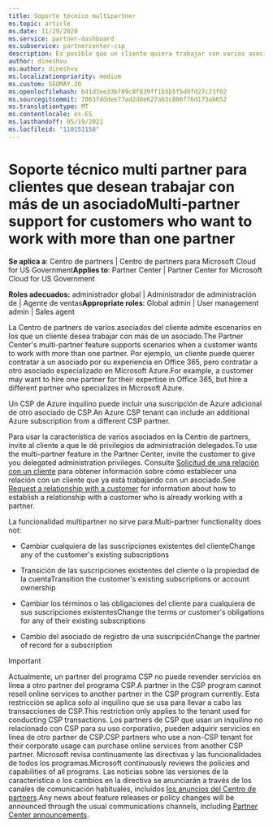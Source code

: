 ```yaml
---
title: Soporte técnico multipartner
ms.topic: article
ms.date: 11/29/2020
ms.service: partner-dashboard
ms.subservice: partnercenter-csp
description: Es posible que un cliente quiera trabajar con varios asociados del programa Proveedor de soluciones en la nube que se especializan en servicios diferentes.
author: dineshvu
ms.author: dineshvu
ms.localizationpriority: medium
ms.custom: SEOMAY.20
ms.openlocfilehash: b41d3ee33b789c8f839ff1b3b5f5d8fd27c23f02
ms.sourcegitcommit: 7063fdddee77ad2d8e627ab3c806f76d173ab652
ms.translationtype: MT
ms.contentlocale: es-ES
ms.lasthandoff: 05/19/2021
ms.locfileid: "110151158"
---
```

# <a name="multi-partner-support-for-customers-who-want-to-work-with-more-than-one-partner"></a><span data-ttu-id="50a97-103">Soporte técnico multi partner para clientes que desean trabajar con más de un asociado</span><span class="sxs-lookup"><span data-stu-id="50a97-103">Multi-partner support for customers who want to work with more than one partner</span></span>

<span data-ttu-id="50a97-104">**Se aplica a**: Centro de partners | Centro de partners para Microsoft Cloud for US Government</span><span class="sxs-lookup"><span data-stu-id="50a97-104">**Applies to**: Partner Center | Partner Center for Microsoft Cloud for US Government</span></span>

<span data-ttu-id="50a97-105">**Roles adecuados:** administrador global | Administrador de administración de | Agente de ventas</span><span class="sxs-lookup"><span data-stu-id="50a97-105">**Appropriate roles**: Global admin | User management admin | Sales agent</span></span>

<span data-ttu-id="50a97-106">La Centro de partners de varios asociados del cliente admite escenarios en los que un cliente desea trabajar con más de un asociado.</span><span class="sxs-lookup"><span data-stu-id="50a97-106">The Partner Center's multi-partner feature supports scenarios when a customer wants to work with more than one partner.</span></span> <span data-ttu-id="50a97-107">Por ejemplo, un cliente puede querer contratar a un asociado por su experiencia en Office 365, pero contratar a otro asociado especializado en Microsoft Azure.</span><span class="sxs-lookup"><span data-stu-id="50a97-107">For example, a customer may want to hire one partner for their expertise in Office 365, but hire a different partner who specializes in Microsoft Azure.</span></span>

<span data-ttu-id="50a97-108">Un CSP de Azure inquilino puede incluir una suscripción de Azure adicional de otro asociado de CSP.</span><span class="sxs-lookup"><span data-stu-id="50a97-108">An Azure CSP tenant can include an additional Azure subscription from a different CSP partner.</span></span>

<span data-ttu-id="50a97-109">Para usar la característica de varios asociados en la Centro de partners, invite al cliente a que le dé privilegios de administración delegados.</span><span class="sxs-lookup"><span data-stu-id="50a97-109">To use the multi-partner feature in the Partner Center, invite the customer to give you delegated administration privileges.</span></span> <span data-ttu-id="50a97-110">Consulte [Solicitud de una relación con un cliente](request-a-relationship-with-a-customer.md) para obtener información sobre cómo establecer una relación con un cliente que ya está trabajando con un asociado.</span><span class="sxs-lookup"><span data-stu-id="50a97-110">See [Request a relationship with a customer](request-a-relationship-with-a-customer.md) for information about how to establish a relationship with a customer who is already working with a partner.</span></span>

<span data-ttu-id="50a97-111">La funcionalidad multipartner no sirve para:</span><span class="sxs-lookup"><span data-stu-id="50a97-111">Multi-partner functionality does not:</span></span>

- <span data-ttu-id="50a97-112">Cambiar cualquiera de las suscripciones existentes del cliente</span><span class="sxs-lookup"><span data-stu-id="50a97-112">Change any of the customer's existing subscriptions</span></span>

- <span data-ttu-id="50a97-113">Transición de las suscripciones existentes del cliente o la propiedad de la cuenta</span><span class="sxs-lookup"><span data-stu-id="50a97-113">Transition the customer's existing subscriptions or account ownership</span></span>

- <span data-ttu-id="50a97-114">Cambiar los términos o las obligaciones del cliente para cualquiera de sus suscripciones existentes</span><span class="sxs-lookup"><span data-stu-id="50a97-114">Change the terms or customer's obligations for any of their existing subscriptions</span></span>

- <span data-ttu-id="50a97-115">Cambio del asociado de registro de una suscripción</span><span class="sxs-lookup"><span data-stu-id="50a97-115">Change the partner of record for a subscription</span></span>

> [!IMPORTANT]  
> <span data-ttu-id="50a97-116">Actualmente, un partner del programa CSP no puede revender servicios en línea a otro partner del programa CSP.</span><span class="sxs-lookup"><span data-stu-id="50a97-116">A partner in the CSP program cannot resell online services to another partner in the CSP program currently.</span></span> <span data-ttu-id="50a97-117">Esta restricción se aplica solo al inquilino que se usa para llevar a cabo las transacciones de CSP.</span><span class="sxs-lookup"><span data-stu-id="50a97-117">This restriction only applies to the tenant used for conducting CSP transactions.</span></span> <span data-ttu-id="50a97-118">Los partners de CSP que usan un inquilino no relacionado con CSP para su uso corporativo, pueden adquirir servicios en línea de otro partner de CSP.</span><span class="sxs-lookup"><span data-stu-id="50a97-118">CSP partners who use a non-CSP tenant for their corporate usage can purchase online services from another CSP partner.</span></span> <span data-ttu-id="50a97-119">Microsoft revisa continuamente las directivas y las funcionalidades de todos los programas.</span><span class="sxs-lookup"><span data-stu-id="50a97-119">Microsoft continuously reviews the policies and capabilities of all programs.</span></span> <span data-ttu-id="50a97-120">Las noticias sobre las versiones de la característica o los cambios en la directiva se anunciarán a través de los canales de comunicación habituales, incluidos [los anuncios del Centro de partners](announcements/index.md).</span><span class="sxs-lookup"><span data-stu-id="50a97-120">Any news about feature releases or policy changes will be announced through the usual communications channels, including [Partner Center announcements](announcements/index.md).</span></span>
